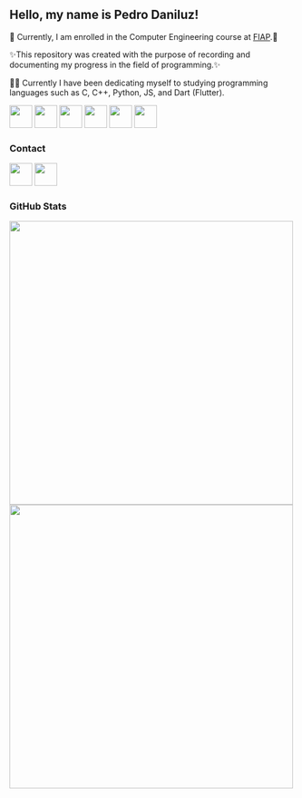 <h2>Hello, my name is Pedro Daniluz!</h2>

🚀 Currently, I am enrolled in the Computer Engineering course at <a href = https://www.fiap.com.br>FIAP</a>.🚀

✨This repository was created with the purpose of recording and documenting my progress in the field of programming.✨

👨‍💻 Currently I have been dedicating myself to studying programming languages such as C, C++, Python, JS, and Dart (Flutter).

<div>
  <img loading="lazy" src="https://cdn.jsdelivr.net/gh/devicons/devicon/icons/c/c-original.svg" width="40" height="40"/>
  <img loading="lazy" src="https://cdn.jsdelivr.net/gh/devicons/devicon/icons/cplusplus/cplusplus-original.svg" width="40" height="40"/>
  <img loading="lazy" src="https://cdn.jsdelivr.net/gh/devicons/devicon/icons/python/python-original.svg" width="40" height="40"/>
  <img loading="lazy" src="https://cdn.jsdelivr.net/gh/devicons/devicon/icons/javascript/javascript-original.svg" width="40" height="40"/>
  <img loading="lazy" src="https://cdn.jsdelivr.net/gh/devicons/devicon/icons/dart/dart-original.svg" width="40" height="40"/>
  <img loading="lazy" src="https://cdn.jsdelivr.net/gh/devicons/devicon/icons/flutter/flutter-original.svg" width="40" height="40"/>
</div>

<div>
  <h3>Contact</h3>
  <a href = https://www.linkedin.com/in/pedro-daniluz-349a0b267/><img loading="lazy" src="https://cdn.jsdelivr.net/gh/devicons/devicon/icons/linkedin/linkedin-original.svg" width="40" height="40"/></a>
  <a href = "mailto:pedrodaniluz04@gmail.com?subject=From Git&body=Hi there, I'm here through your github profile..."><img loading="lazy" src="https://static.vecteezy.com/system/resources/previews/022/484/516/original/google-mail-gmail-icon-logo-symbol-free-png.png" width="40" height="40"/></a>
</div>

<div>
  <h3>GitHub Stats</h3>
  <a href="https://github.com/PedroDaniluz">
  <img loading="lazy" width="500em" src="https://github-readme-stats.vercel.app/api/top-langs/?username=PedroDaniluz&layout=compact&langs_count=7&theme=dracula"/>
  <img loading="lazy" width="500em" src="https://github-readme-stats.vercel.app/api?username=PedroDaniluz&show_icons=true&theme=dracula&include_all_commits=true&count_private=true"/>
</div>

